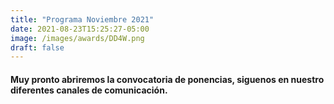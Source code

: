 ```yaml
---
title: "Programa Noviembre 2021"
date: 2021-08-23T15:25:27-05:00
image: /images/awards/DD4W.png
draft: false
---
```


#### Muy pronto abriremos la convocatoria de ponencias, siguenos en nuestro diferentes canales de comunicación.



